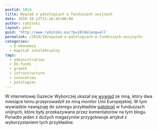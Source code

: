 ```yaml
---
postid: 1814
title: Wywiad o patologiach w funduszach unijnych
date: 2010-10-22T15:26:45+00:00
author: rybinski
layout: post
guid: 'http://www.rybinski.eu/?p=1814&lang=all'
permalink: /2010/10/wywiad-o-patologiach-w-funduszach-unijnych/
categories:
  - E-ekonomia
  - Kapitał intelektualny
tags:
  - administration
  - EU-funds
  - growth
  - infrastructure
  - innovation
  - patologies
---
```

W internetowej Gazecie Wyborczej ukazał się [wywiad](http://gospodarka.gazeta.pl/gospodarka/1,95044,8553149,Polska_niewlasciwie_wykorzystuje_srodki_unijne.html) ze mną, który dwa miesiące temu przeprowadził ze mną monitor Unii Europejskiej. W tym wywiadzie nawiązuję do szeregu przykładów [patologii](http://www.rybinski.eu/?p=1597&lang=all) w funduszach unijnych, które były przekazywane przez komentatorów na tym blogu. Ponadto jeden z dużych magazynów przygotowuje artykuł z wykorzystaniem tych przykładów.
